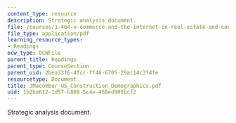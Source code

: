 ```yaml
---
content_type: resource
description: Strategic analysis document.
file: /courses/1-464-e-commerce-and-the-internet-in-real-estate-and-construction-spring-2004/1b2be6121d57b8895c4e468ed905bcf2_JMacomber_US_Construction_Demographics.pdf
file_type: application/pdf
learning_resource_types:
- Readings
ocw_type: OCWFile
parent_title: Readings
parent_type: CourseSection
parent_uid: 2bea33f6-4fcc-ff46-6705-29ac14c3f4fe
resourcetype: Document
title: JMacomber_US_Construction_Demographics.pdf
uid: 1b2be612-1d57-b889-5c4e-468ed905bcf2
---
```

Strategic analysis document.

